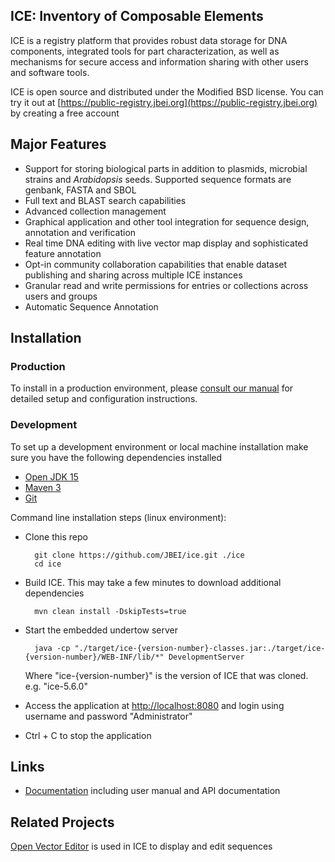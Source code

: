 ## ICE: Inventory of Composable Elements
ICE is a registry platform that provides robust data storage for DNA components, integrated tools for part characterization, as well as mechanisms for secure access and information sharing with other users and software tools.

ICE is open source and distributed under the Modified BSD license. You can try it out at [https://public-registry.jbei.org](https://public-registry.jbei.org) by creating a free account

## Major Features
* Support for storing biological parts in addition to plasmids, microbial strains and *Arabidopsis* seeds. Supported sequence formats are genbank, FASTA and SBOL
* Full text and BLAST search capabilities
* Advanced collection management
* Graphical application and other tool integration for sequence design, annotation and verification
* Real time DNA editing with live vector map display and sophisticated feature annotation
* Opt-in community collaboration capabilities that enable dataset publishing and sharing across multiple ICE instances
* Granular read and write permissions for entries or collections across users and groups 
* Automatic Sequence Annotation

## Installation
### Production
To install in a production environment, please [consult our manual](http://ice.jbei.org/install) for detailed setup and configuration instructions.

### Development
To set up a development environment or local machine installation make sure you have the following dependencies installed

* [Open JDK 15](https://openjdk.java.net/projects/jdk/15/)
* [Maven 3](https://maven.apache.org/download.cgi)
* [Git](https://git-scm.com/downloads)

Command line installation steps (linux environment):

* Clone this repo
     
        git clone https://github.com/JBEI/ice.git ./ice
        cd ice
        
* Build ICE. This may take a few minutes to download additional dependencies

        mvn clean install -DskipTests=true
        
* Start the embedded undertow server 
        
        java -cp "./target/ice-{version-number}-classes.jar:./target/ice-{version-number}/WEB-INF/lib/*" DevelopmentServer
        
  Where "ice-{version-number}" is the version of ICE that was cloned. e.g. "ice-5.6.0"

* Access the application at [http://localhost:8080](http://localhost:8080) and login using username and password "Administrator"

* Ctrl + C to stop the application


## Links
* [Documentation](http://ice.jbei.org/) including user manual and API documentation

## Related Projects
[Open Vector Editor](https://github.com/TeselaGen/openVectorEditor) is used in ICE to display and edit sequences
